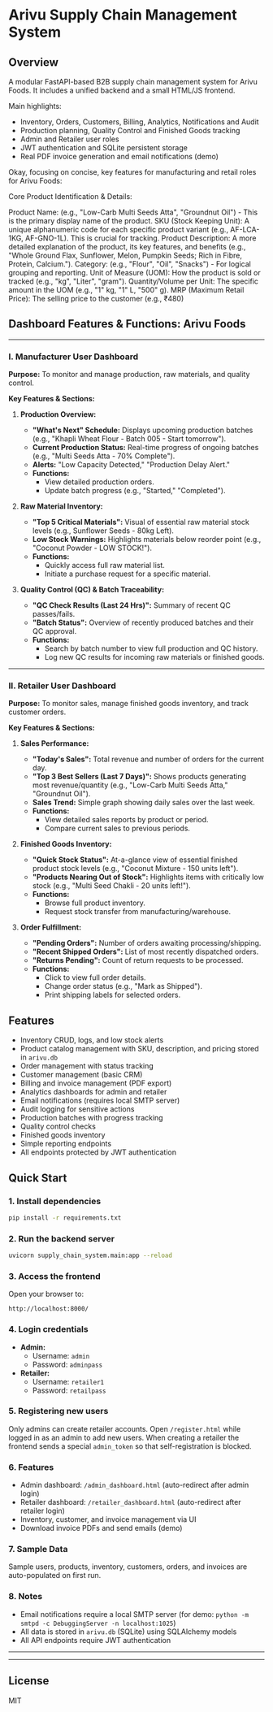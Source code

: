 # Arivu Supply Chain Management System

## Overview
A modular FastAPI-based B2B supply chain management system for Arivu Foods. It
includes a unified backend and a small HTML/JS frontend.

Main highlights:
- Inventory, Orders, Customers, Billing, Analytics, Notifications and Audit
- Production planning, Quality Control and Finished Goods tracking
- Admin and Retailer user roles
- JWT authentication and SQLite persistent storage
- Real PDF invoice generation and email notifications (demo)

Okay, focusing on concise, key features for manufacturing and retail roles for Arivu Foods:

Core Product Identification & Details:

Product Name: (e.g., "Low-Carb Multi Seeds Atta", "Groundnut Oil") - This is the primary display name of the product.
SKU (Stock Keeping Unit): A unique alphanumeric code for each specific product variant (e.g., AF-LCA-1KG, AF-GNO-1L). This is crucial for tracking.
Product Description: A more detailed explanation of the product, its key features, and benefits (e.g., "Whole Ground Flax, Sunflower, Melon, Pumpkin Seeds; Rich in Fibre, Protein, Calcium.").
Category: (e.g., "Flour", "Oil", "Snacks") - For logical grouping and reporting.
Unit of Measure (UOM): How the product is sold or tracked (e.g., "kg", "Liter", "gram").
Quantity/Volume per Unit: The specific amount in the UOM (e.g., "1" kg, "1" L, "500" g).
MRP (Maximum Retail Price): The selling price to the customer (e.g., ₹480)

## Dashboard Features & Functions: Arivu Foods

---

### I. Manufacturer User Dashboard

**Purpose:** To monitor and manage production, raw materials, and quality control.

**Key Features & Sections:**

1.  **Production Overview:**
    * **"What's Next" Schedule:** Displays upcoming production batches (e.g., "Khapli Wheat Flour - Batch 005 - Start tomorrow").
    * **Current Production Status:** Real-time progress of ongoing batches (e.g., "Multi Seeds Atta - 70% Complete").
    * **Alerts:** "Low Capacity Detected," "Production Delay Alert."
    * **Functions:**
        * View detailed production orders.
        * Update batch progress (e.g., "Started," "Completed").

2.  **Raw Material Inventory:**
    * **"Top 5 Critical Materials":** Visual of essential raw material stock levels (e.g., Sunflower Seeds - 80kg Left).
    * **Low Stock Warnings:** Highlights materials below reorder point (e.g., "Coconut Powder - LOW STOCK!").
    * **Functions:**
        * Quickly access full raw material list.
        * Initiate a purchase request for a specific material.

3.  **Quality Control (QC) & Batch Traceability:**
    * **"QC Check Results (Last 24 Hrs)":** Summary of recent QC passes/fails.
    * **"Batch Status":** Overview of recently produced batches and their QC approval.
    * **Functions:**
        * Search by batch number to view full production and QC history.
        * Log new QC results for incoming raw materials or finished goods.

---

### II. Retailer User Dashboard

**Purpose:** To monitor sales, manage finished goods inventory, and track customer orders.

**Key Features & Sections:**

1.  **Sales Performance:**
    * **"Today's Sales":** Total revenue and number of orders for the current day.
    * **"Top 3 Best Sellers (Last 7 Days)":** Shows products generating most revenue/quantity (e.g., "Low-Carb Multi Seeds Atta," "Groundnut Oil").
    * **Sales Trend:** Simple graph showing daily sales over the last week.
    * **Functions:**
        * View detailed sales reports by product or period.
        * Compare current sales to previous periods.

2.  **Finished Goods Inventory:**
    * **"Quick Stock Status":** At-a-glance view of essential finished product stock levels (e.g., "Coconut Mixture - 150 units left").
    * **"Products Nearing Out of Stock":** Highlights items with critically low stock (e.g., "Multi Seed Chakli - 20 units left!").
    * **Functions:**
        * Browse full product inventory.
        * Request stock transfer from manufacturing/warehouse.

3.  **Order Fulfillment:**
    * **"Pending Orders":** Number of orders awaiting processing/shipping.
    * **"Recent Shipped Orders":** List of most recently dispatched orders.
    * **"Returns Pending":** Count of return requests to be processed.
    * **Functions:**
        * Click to view full order details.
        * Change order status (e.g., "Mark as Shipped").
        * Print shipping labels for selected orders.

## Features
- Inventory CRUD, logs, and low stock alerts
- Product catalog management with SKU, description, and pricing stored in `arivu.db`
- Order management with status tracking
- Customer management (basic CRM)
- Billing and invoice management (PDF export)
- Analytics dashboards for admin and retailer
- Email notifications (requires local SMTP server)
- Audit logging for sensitive actions
- Production batches with progress tracking
- Quality control checks
- Finished goods inventory
- Simple reporting endpoints
- All endpoints protected by JWT authentication

## Quick Start

### 1. Install dependencies
```bash
pip install -r requirements.txt
```

### 2. Run the backend server
```bash
uvicorn supply_chain_system.main:app --reload
```

### 3. Access the frontend
Open your browser to:
```
http://localhost:8000/
```

### 4. Login credentials
- **Admin:**
  - Username: `admin`
  - Password: `adminpass`
- **Retailer:**
  - Username: `retailer1`
  - Password: `retailpass`

### 5. Registering new users
Only admins can create retailer accounts. Open `/register.html` while logged in as
an admin to add new users. When creating a retailer the frontend sends a special
`admin_token` so that self-registration is blocked.

### 6. Features
 - Admin dashboard: `/admin_dashboard.html` (auto-redirect after admin login)
- Retailer dashboard: `/retailer_dashboard.html` (auto-redirect after retailer login)
- Inventory, customer, and invoice management via UI
- Download invoice PDFs and send emails (demo)

### 7. Sample Data
Sample users, products, inventory, customers, orders, and invoices are auto-populated on first run.

### 8. Notes
- Email notifications require a local SMTP server (for demo: `python -m smtpd -c DebuggingServer -n localhost:1025`)
- All data is stored in `arivu.db` (SQLite) using SQLAlchemy models
- All API endpoints require JWT authentication

---


---

## License
MIT
